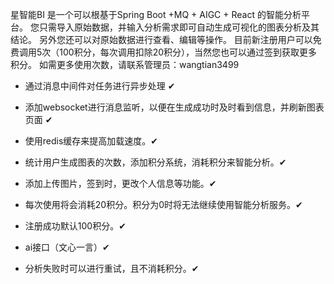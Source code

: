  星智能BI 是一个可以根基于Spring Boot +MQ + AIGC + React 的智能分析平台。
            您只需导入原始数据，并输入分析需求即可自动生成可视化的图表分析及其结论。
            另外您还可以对原始数据进行查看、编辑等操作。
            目前新注册用户可以免费调用5次（100积分，每次调用扣除20积分），当然您也可以通过签到获取更多积分。
            如需更多使用次数，请联系管理员：wangtian3499
 
- 通过消息中间件对任务进行异步处理 ✔

- 添加websocket进行消息监听，以便在生成成功时及时看到信息，并刷新图表页面 ✔

- 使用redis缓存来提高加载速度。✔

- 统计用户生成图表的次数，添加积分系统，消耗积分来智能分析。✔

- 添加上传图片，签到时，更改个人信息等功能。✔

- 每次使用将会消耗20积分。积分为0时将无法继续使用智能分析服务。✔

- 注册成功默认100积分。✔

- ai接口（文心一言）✔

- 分析失败时可以进行重试，且不消耗积分。✔




